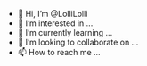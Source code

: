 - 👋 Hi, I’m @LolliLolli
- 👀 I’m interested in ...
- 🌱 I’m currently learning ...
- 💞️ I’m looking to collaborate on ...
- 📫 How to reach me ...

<!---
LolliLolli/LolliLolli is a ✨ special ✨ repository because its `README.md` (this file) appears on your GitHub profile.
You can click the Preview link to take a look at your changes.
--->
